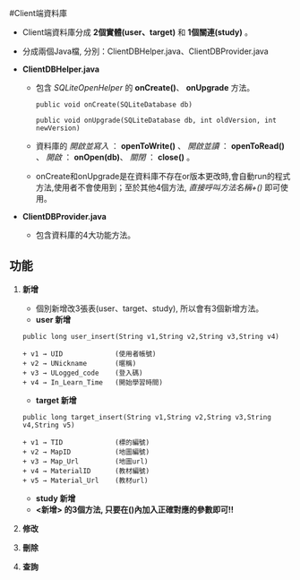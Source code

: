 #Client端資料庫

*   Client端資料庫分成 **2個實體(user、target)** 和 **1個關連(study)** 。
*   分成兩個Java檔, 分別：ClientDBHelper.java、ClientDBProvider.java
*   **ClientDBHelper.java**
    
    + 包含 _SQLiteOpenHelper_ 的 __onCreate()__、 __onUpgrade__ 方法。

        `public void onCreate(SQLiteDatabase db)`

        `public void onUpgrade(SQLiteDatabase db, int oldVersion, int newVersion)`


    + 資料庫的 *開啟並寫入* ： __openToWrite()__ 、 *開啟並讀* ： __openToRead()__ 、
    	      *開啟* ： __onOpen(db)__、  *關閉* ： __close()__ 。
    
    + onCreate和onUpgrade是在資料庫不存在or版本更改時,會自動run的程式方法,使用者不會使用到；至於其他4個方法, _直接呼叫方法名稱+()_ 即可使用。

*   **ClientDBProvider.java**
    
    + 包含資料庫的4大功能方法。
    
## 功能

1.  __新增__
    * 個別新增改3張表(user、target、study), 所以會有3個新增方法。
    * **user 新增**
    
     `public long user_insert(String v1,String v2,String v3,String v4)`
    
        + v1 → UID             (使用者帳號)
        + v2 → UNickname       (暱稱)
        + v3 → ULogged_code    (登入碼)
        + v4 → In_Learn_Time   (開始學習時間)
    * **target 新增**

     `public long target_insert(String v1,String v2,String v3,String v4,String v5)`
     
        + v1 → TID             (標的編號)
        + v2 → MapID           (地圖編號)
        + v3 → Map_Url         (地圖url)
        + v4 → MaterialID      (教材編號)
        + v5 → Material_Url    (教材url)
    * **study 新增**
    * **<新增> 的3個方法, 只要在()內加入正確對應的參數即可!!**
2.  __修改__

3.  __刪除__

4.  __查詢__
